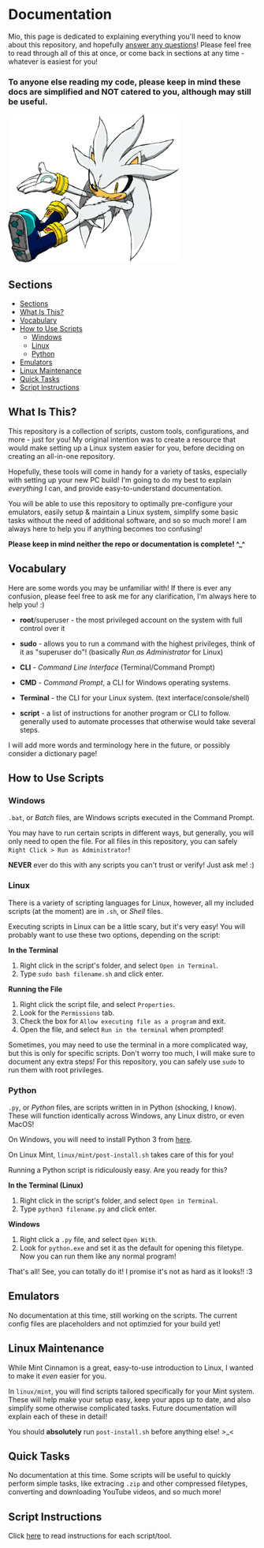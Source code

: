 <!-- omit in toc -->
# Documentation

Mio, this page is dedicated to explaining everything you'll need to know about this repository, and hopefully [answer any questions](faq.md)! Please feel free to read through all of this at once, or come back in sections at any time - whatever is easiest for you!

### **To anyone else reading my code, please keep in mind these docs are simplified and NOT catered to you, although may still be useful.**

![silver the hedgehog](../silverlay.png)

## Sections
- [Sections](#sections)
- [What Is This?](#what-is-this)
- [Vocabulary](#vocabulary)
- [How to Use Scripts](#how-to-use-scripts)
  - [Windows](#windows)
  - [Linux](#linux)
  - [Python](#python)
- [Emulators](#emulators)
- [Linux Maintenance](#linux-maintenance)
- [Quick Tasks](#quick-tasks)
- [Script Instructions](#script-instructions)

## What Is This?

This repository is a collection of scripts, custom tools, configurations, and more - just for you! My original intention was to create a resource that would make setting up a Linux system easier for you, before deciding on creating an all-in-one repository.

Hopefully, these tools will come in handy for a variety of tasks, especially with setting up your new PC build! I'm going to do my best to explain *everything* I can, and provide easy-to-understand documentation.

You will be able to use this repository to optimally pre-configure your emulators, easily setup & maintain a Linux system, simplify some basic tasks without the need of additional software, and so so much more! I am always here to help you if anything becomes too confusing!

**Please keep in mind neither the repo or documentation is complete! ^_^**

## Vocabulary

Here are some words you may be unfamiliar with! If there is ever any confusion, please feel free to ask me for any clarification, I'm always here to help you! :)

- **root**/superuser - the most privileged account on the system with full control over it

- **sudo** - allows you to run a command with the highest privileges, think of it as "superuser do"! (basically *Run as Administrator* for Linux)

- **CLI** - *Command Line Interface* (Terminal/Command Prompt)

- **CMD** - *Command Prompt*, a CLI for Windows operating systems.

- **Terminal** - the CLI for your Linux system. (text interface/console/shell)

- **script** - a list of instructions for another program or CLI to follow. generally used to automate processes that otherwise would take several steps.

I will add more words and terminology here in the future, or possibly consider a dictionary page!

## How to Use Scripts

### Windows

`.bat`, or *Batch* files, are Windows scripts executed in the Command Prompt. 

You may have to run certain scripts in different ways, but generally, you will only need to open the file. For all files in this repository, you can safely `Right Click > Run as Administrator`!

**NEVER** ever do this with any scripts you can't trust or verify! Just ask me! :)

### Linux

There is a variety of scripting languages for Linux, however, all my included scripts (at the moment) are in `.sh`, or *Shell* files. 

Executing scripts in Linux can be a little scary, but it's very easy! You will probably want to use these two options, depending on the script:

**In the Terminal**
1. Right click in the script's folder, and select `Open in Terminal`.
2. Type `sudo bash filename.sh` and click enter.

**Running the File**
1. Right click the script file, and select `Properties`.
2. Look for the `Permissions` tab.
3. Check the box for `Allow executing file as a program` and exit.
4. Open the file, and select `Run in the terminal` when prompted!

Sometimes, you may need to use the terminal in a more complicated way, but this is only for specific scripts. Don't worry too much, I will make sure to document any extra steps! For this repository, you can safely use `sudo` to run them with root privileges.

### Python

`.py`, or *Python* files, are scripts written in in Python (shocking, I know). These will function identically across Windows, any Linux distro, or even MacOS!

On Windows, you will need to install Python 3 from [here](https://www.python.org/downloads/).

On Linux Mint, `linux/mint/post-install.sh` takes care of this for you!

Running a Python script is ridiculously easy. Are you ready for this?

**In the Terminal (Linux)**
1. Right click in the script's folder, and select `Open in Terminal`.
1. Type `python3 filename.py` and click enter.

**Windows**
1. Right click a `.py` file, and select `Open With`.
2. Look for `python.exe` and set it as the default for opening this filetype. Now you can run them like any normal program!

That's all! See, you can totally do it! I promise it's not as hard as it looks!! :3

## Emulators

No documentation at this time, still working on the scripts. The current config files are placeholders and not optimzied for your build yet!

## Linux Maintenance

While Mint Cinnamon is a great, easy-to-use introduction to Linux, I wanted to make it *even* easier for you.

In `linux/mint`, you will find scripts tailored specifically for your Mint system. These will help make your setup easy, keep your apps up to date, and also simplify some otherwise complicated tasks. Future documentation will explain each of these in detail!

You should **absolutely** run `post-install.sh` before anything else! >_<

## Quick Tasks

No documentation at this time. Some scripts will be useful to quickly perform simple tasks, like extracing `.zip` and other compressed filetypes, converting and downloading YouTube videos, and so much more!

## Script Instructions

Click [here](scripts.md) to read instructions for each script/tool.
